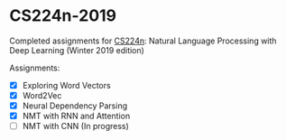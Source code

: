 # CS224n-2019

Completed assignments for [CS224n](http://web.stanford.edu/class/cs224n/): Natural Language Processing with Deep Learning 
(Winter 2019 edition)

Assignments:

- [x] Exploring Word Vectors
- [x] Word2Vec
- [x] Neural Dependency Parsing
- [x] NMT with RNN and Attention
- [ ] NMT with CNN (In progress)
